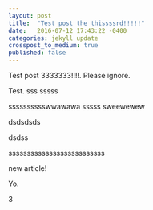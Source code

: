 ```yaml
---
layout: post
title:  "Test post the thissssrd!!!!!"
date:   2016-07-12 17:43:22 -0400
categories: jekyll update
crosspost_to_medium: true
published: false
---
```

Test post 3333333!!!!. Please ignore.


Test.
sss
sssss

sssssssssswwawawa
sssss
sweewewew

dsdsdsds

dsdss

ssssssssssssssssssssssssss

new article!


Yo.

3
